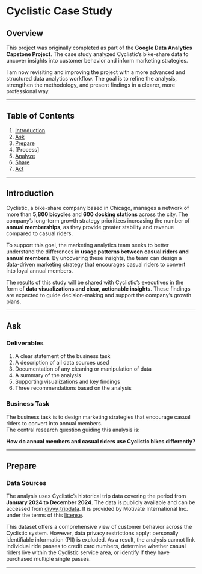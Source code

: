 # Cyclistic Case Study

## Overview
This project was originally completed as part of the **Google Data Analytics Capstone Project**. The case study analyzed Cyclistic’s bike-share data to uncover insights into customer behavior and inform marketing strategies.

I am now revisiting and improving the project with a more advanced and structured data analytics workflow. The goal is to refine the analysis, strengthen the methodology, and present findings in a clearer, more professional way.

---

## Table of Contents
1. [Introduction]()
2. [Ask]()
3. [Prepare]()
4. [Process]
5. [Analyze]()
6. [Share]()
7. [Act]()

---

## Introduction

Cyclistic, a bike-share company based in Chicago, manages a network of more than **5,800 bicycles** and **600 docking stations** across the city. The company’s long-term growth strategy prioritizes increasing the number of **annual memberships**, as they provide greater stability and revenue compared to casual riders.

To support this goal, the marketing analytics team seeks to better understand the differences in **usage patterns between casual riders and annual members**. By uncovering these insights, the team can design a data-driven marketing strategy that encourages casual riders to convert into loyal annual members.

The results of this study will be shared with Cyclistic’s executives in the form of **data visualizations and clear, actionable insights**. These findings are expected to guide decision-making and support the company’s growth plans.

---

## Ask

### Deliverables
1. A clear statement of the business task  
2. A description of all data sources used  
3. Documentation of any cleaning or manipulation of data  
4. A summary of the analysis  
5. Supporting visualizations and key findings  
6. Three recommendations based on the analysis  

### Business Task
The business task is to design marketing strategies that encourage casual riders to convert into annual members.  
The central research question guiding this analysis is:  

**How do annual members and casual riders use Cyclistic bikes differently?**

---

## Prepare

### Data Sources
The analysis uses Cyclistic’s historical trip data covering the period from **January 2024 to December 2024**. The data is publicly available and can be accessed from [divvy_tripdata](https://divvy-tripdata.s3.amazonaws.com/index.html). It is provided by Motivate International Inc. under the terms of this [license](https://www.divvybikes.com/data-license-agreement).

This dataset offers a comprehensive view of customer behavior across the Cyclistic system. However, data privacy restrictions apply: personally identifiable information (PII) is excluded. As a result, the analysis cannot link individual ride passes to credit card numbers, determine whether casual riders live within the Cyclistic service area, or identify if they have purchased multiple single passes.

----
